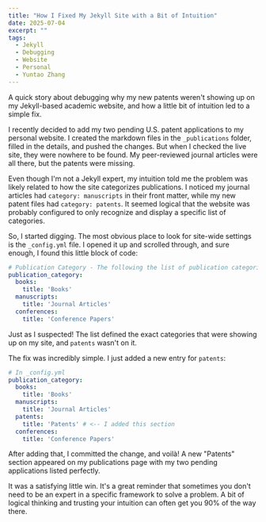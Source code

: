 ```yaml
---
title: "How I Fixed My Jekyll Site with a Bit of Intuition"
date: 2025-07-04
excerpt: ""
tags:
  - Jekyll
  - Debugging
  - Website
  - Personal
  - Yuntao Zhang
---
```



A quick story about debugging why my new patents weren't showing up on my Jekyll-based academic website, and how a little bit of intuition led to a simple fix.

I recently decided to add my two pending U.S. patent applications to my personal website. I created the markdown files in the `_publications` folder, filled in the details, and pushed the changes. But when I checked the live site, they were nowhere to be found. My peer-reviewed journal articles were all there, but the patents were missing.

Even though I'm not a Jekyll expert, my intuition told me the problem was likely related to how the site categorizes publications. I noticed my journal articles had `category: manuscripts` in their front matter, while my new patent files had `category: patents`. It seemed logical that the website was probably configured to only recognize and display a specific list of categories.

So, I started digging. The most obvious place to look for site-wide settings is the `_config.yml` file. I opened it up and scrolled through, and sure enough, I found this little block of code:

```yaml
# Publication Category - The following the list of publication categories and their headings
publication_category:
  books:
    title: 'Books'
  manuscripts:
    title: 'Journal Articles'    
  conferences:
    title: 'Conference Papers'
```

Just as I suspected! The list defined the exact categories that were showing up on my site, and `patents` wasn't on it.

The fix was incredibly simple. I just added a new entry for `patents`:

```yaml
# In _config.yml
publication_category:
  books:
    title: 'Books'
  manuscripts:
    title: 'Journal Articles'
  patents:
    title: 'Patents' # <-- I added this section
  conferences:
    title: 'Conference Papers'
```

After adding that, I committed the change, and voilà! A new "Patents" section appeared on my publications page with my two pending applications listed perfectly.

It was a satisfying little win. It's a great reminder that sometimes you don't need to be an expert in a specific framework to solve a problem. A bit of logical thinking and trusting your intuition can often get you 90% of the way there.